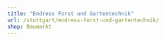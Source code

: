 ```yaml
---
title: "Endress Forst und Gartentechnik"
url: /stuttgart/endress-forst-und-gartentechnik/
shop: Baumarkt
---
```

